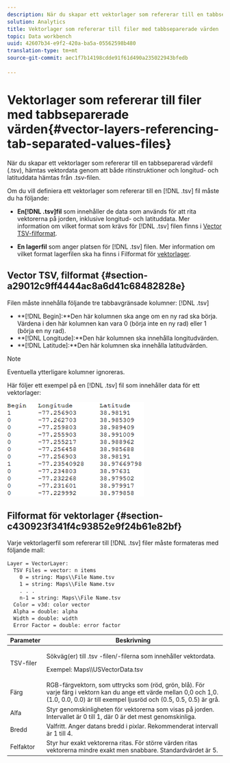 ```yaml
---
description: När du skapar ett vektorlager som refererar till en tabbseparerad värdefil (.tsv), hämtas vektordata genom att både ritinstruktioner och longitud- och latituddata hämtas från .tsv-filen.
solution: Analytics
title: Vektorlager som refererar till filer med tabbseparerade värden
topic: Data workbench
uuid: 42607b34-e9f2-420a-ba5a-05562598b480
translation-type: tm+mt
source-git-commit: aec1f7b14198cdde91f61d490a235022943bfedb

---
```



# Vektorlager som refererar till filer med tabbseparerade värden{#vector-layers-referencing-tab-separated-values-files}

När du skapar ett vektorlager som refererar till en tabbseparerad värdefil (.tsv), hämtas vektordata genom att både ritinstruktioner och longitud- och latituddata hämtas från .tsv-filen.

Om du vill definiera ett vektorlager som refererar till en [!DNL .tsv] fil måste du ha följande:

* **En[!DNL .tsv]fil** som innehåller de data som används för att rita vektorerna på jorden, inklusive longitud- och latituddata. Mer information om vilket format som krävs för [!DNL .tsv] filen finns i [Vector TSV-filformat](../../../../home/c-geo-oview/c-wk-img-lyrs/c-wk-vctr-lyrs/c-tab-sep-val-files.md#section-a29012c9ff4444ac8a6d41c68482828e).

* **En lagerfil** som anger platsen för [!DNL .tsv] filen. Mer information om vilket format lagerfilen ska ha finns i Filformat för [vektorlager](../../../../home/c-geo-oview/c-wk-img-lyrs/c-wk-vctr-lyrs/c-tab-sep-val-files.md#section-c430923f341f4c93852e9f24b61e82bf).

## Vector TSV, filformat {#section-a29012c9ff4444ac8a6d41c68482828e}

Filen måste innehålla följande tre tabbavgränsade kolumner: [!DNL .tsv]

* **[!DNL Begin]:**Den här kolumnen ska ange om en ny rad ska börja. Värdena i den här kolumnen kan vara 0 (börja inte en ny rad) eller 1 (börja en ny rad).
* **[!DNL Longitude]:**Den här kolumnen ska innehålla longitudvärden.
* **[!DNL Latitude]:**Den här kolumnen ska innehålla latitudvärden.

>[!NOTE]
>
>Eventuella ytterligare kolumner ignoreras.

Här följer ett exempel på en [!DNL .tsv] fil som innehåller data för ett vektorlager:

![](assets/tsv_vectorlayer.png)

## Filformat för vektorlager {#section-c430923f341f4c93852e9f24b61e82bf}

Varje vektorlagerfil som refererar till [!DNL .tsv] filer måste formateras med följande mall:

```
Layer = VectorLayer:
  TSV Files = vector: n items
    0 = string: Maps\\File Name.tsv
    1 = string: Maps\\File Name.tsv
    . . .
    n-1 = string: Maps\\File Name.tsv
  Color = v3d: color vector
  Alpha = double: alpha
  Width = double: width
  Error Factor = double: error factor
```

<table id="table_152F73536AB9403AB43854B81D6A9A15"> 
 <thead> 
  <tr> 
   <th colname="col1" class="entry"> Parameter </th> 
   <th colname="col2" class="entry"> Beskrivning </th> 
  </tr> 
 </thead>
 <tbody> 
  <tr> 
   <td colname="col1"> TSV-filer </td> 
   <td colname="col2"> <p>Sökväg(er) till <span class="filepath"> .tsv</span> -filen/-filerna som innehåller vektordata. </p> <p>Exempel: <span class="filepath"> Maps\\USVectorData.tsv</span> </p> </td> 
  </tr> 
  <tr> 
   <td colname="col1"> Färg </td> 
   <td colname="col2"> RGB-färgvektorn, som uttrycks som (röd, grön, blå). För varje färg i vektorn kan du ange ett värde mellan 0,0 och 1,0. (1.0, 0.0, 0.0) är till exempel ljusröd och (0.5, 0.5, 0.5) är grå. </td> 
  </tr> 
  <tr> 
   <td colname="col1"> Alfa </td> 
   <td colname="col2"> Styr genomskinligheten för vektorerna som visas på jorden. Intervallet är 0 till 1, där 0 är det mest genomskinliga. </td> 
  </tr> 
  <tr> 
   <td colname="col1"> Bredd </td> 
   <td colname="col2"> Valfritt. Anger datans bredd i pixlar. Rekommenderat intervall är 1 till 4. </td> 
  </tr> 
  <tr> 
   <td colname="col1"> Felfaktor </td> 
   <td colname="col2"> Styr hur exakt vektorerna ritas. För större värden ritas vektorerna mindre exakt men snabbare. Standardvärdet är 5. </td> 
  </tr> 
 </tbody> 
</table>

